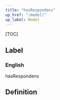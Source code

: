 ```yaml
---
title: "hasRespondens"
up_href: "/model/"
up_label: Model
---
```


[TOC]

## Label

### English
hasRespondens


## Definition



    
